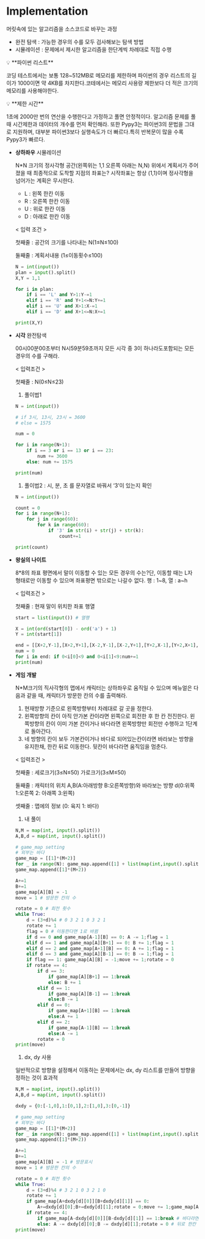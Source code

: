 # Implementation

머릿속에 있는 알고리즘을 소스코드로 바꾸는 과정

- 완전 탐색 : 가능한 경우의 수를 모두 검사해보는 탐색 방법
- 시뮬레이션 : 문제에서 제시한 알고리즘을 한단계씩 차례대로 직접 수행

<aside>
💡 **파이썬 리스트**

코딩 테스트에서는 보통 128~512MB로 메모리를 제한하며 파이썬의 경우 리스트의 길이가 1000이면 약 4KB를 차지한다.코테에서는 메모리 사용량 제한보다 더 적은 크기의 메모리를 사용해야한다.

</aside>

<aside>
💡 **제한 시간**

1초에 2000만 번의 연산을 수행한다고 가정하고 풀면 안정적이다. 알고리즘 문제를 풀 때 시간제한과 데이터의 개수를 먼저 확인해라. 또한 Pypy3는 파이썬3의 문법을 그대로 지원하며, 대부분 파이썬3보다 실행속도가 더 빠르다.특히 반복문이 많을 수록 Pypy3가 빠르다.

</aside>

- **상하좌우** 시뮬레이션
    
    N*N 크기의 정사각형 공간(왼쪽위는 1,1 오른쪽 아래는 N,N) 위에서 계획서가 주어졌을 때 최종적으로 도착할 지점의 좌표는? 시작좌표는 항상 (1,1)이며 정사각형을 넘어가는 계획은 무시한다.
    
    - L : 왼쪽 한칸 이동
    - R : 오른쪽 한칸 이동
    - U : 위로 한칸 이동
    - D : 아래로 한칸 이동
    
    < 입력 조건 >
    
    첫째줄 : 공간의 크기를 나타내는 N(1≤N≤100)
    
    둘째줄 : 계획서내용 (1≤이동횟수≤100)
    
    ```python
    N = int(input())
    plan = input().split()
    X,Y = 1,1
    
    for i in plan:
        if i == 'L' and Y>1:Y-=1
        elif i == 'R' and Y+1<=N:Y+=1
        elif i == 'U' and X>1:X-=1
        elif i == 'D' and X+1<=N:X+=1
    
    print(X,Y)
    ```
    
- **시각** 완전탐색
    
    00시00분00초부터 N시59분59초까지 모든 시각 중 3이 하나라도포함되는 모든 경우의 수를 구해라.
    
    < 입력조건 >
    
    첫째줄 : N(0≤N≤23)
    
    1. 풀이법1
    
    ```python
    N = int(input())
    
    # if 3시, 13시, 23시 = 3600
    # else = 1575
    
    num = 0
    
    for i in range(N+1):
        if i == 3 or i == 13 or i == 23:
            num += 3600
        else: num += 1575
    
    print(num)
    ```
    
    1. 풀이법2 : 시, 분, 초 를 문자열로 바꿔서 ‘3’이 있는지 확인
    
    ```python
    N = int(input())
    
    count = 0
    for i in range(N+1):
        for j in range(60):
            for k in range(60):
                if '3' in str(i) + str(j) + str(k):
                    count+=1
    
    print(count)
    ```
    
- **왕실의 나이트**
    
    8*8의 좌표 평면에서 말이 이동할 수 있는 모든 경우의 수는?단, 이동할 때는 L자 형태로만 이동할 수 있으며 좌표평면 밖으로는 나갈수 없다. 행 : 1~8, 열 : a~h
    
    < 입력조건 >
    
    첫째줄 : 현재 말이 위치한 좌표 행열
    
    ```python
    start = list(input()) # 열행
    
    X = int(ord(start[0]) - ord('a') + 1)
    Y = int(start[1])
    
    end = [[X+2,Y-1],[X+2,Y+1],[X-2,Y-1],[X-2,Y+1],[Y+2,X-1],[Y+2,X+1],[Y-2,X-1],[Y-2,X+1]]
    num = 0
    for i in end: if 0<i[0]<9 and 0<i[1]<9:num+=1
    print(num)
    ```
    
- **게임 개발**
    
    N*M크기의 직사각형의 맵에서 캐릭터는 상하좌우로 움직일 수 있으며 메뉴얼은 다음과 같을 때, 캐릭터가 방문한 칸의 수를 출력해라.
    
    1. 현재방향 기준으로 왼쪽방향부터 차례대로 갈 곳을 정한다.
    2. 왼쪽방향의 칸이 아직 안가본 칸이라면 왼쪽으로 회전한 후 한 칸 전진한다. 왼쪽방향의 칸이 이미 가본 칸이거나 바다라면 왼쪽방향만 회전만 수행하고 1단계로 돌아간다.
    3. 네 방향의 칸이 보두 가본칸이거나 바다로 되어있는칸이라면 바라보는 방향을 유지한채, 한칸 뒤로 이동한다. 뒷칸이 바다라면 움직임을 멈춘다.
    
    < 입력조건 >
    
    첫째줄 : 세로크기(3≤N≤50) 가로크기(3≤M≤50)
    
    둘째줄 : 캐릭터의 위치 A,B(A:아래방향 B:오른쪽방향)와 바라보는 방향 d(0:위쪽 1:오른쪽 2: 아래쪽 3:왼쪽)
    
    셋째줄 : 맵에의 정보 (0: 육지 1: 바다)
    
    1. 내 풀이
    
    ```python
    N,M = map(int, input().split())
    A,B,d = map(int, input().split())
    
    # game_map setting
    # 외부는 바다
    game_map = [[1]*(M+2)]
    for _ in range(N): game_map.append([1] + list(map(int,input().split())) + [1])
    game_map.append([1]*(M+2))
    
    A+=1
    B+=1
    game_map[A][B] = -1
    move = 1 # 방문한 칸의 수
    
    rotate = 0 # 회전 횟수
    while True:
        d = (3+d)%4 # 0 3 2 1 0 3 2 1
        rotate += 1
        flag = 0 # 이동한다면 1로 바뀜
        if d == 0 and game_map[A-1][B] == 0: A -= 1;flag = 1
        elif d == 1 and game_map[A][B+1] == 0: B += 1;flag = 1
        elif d == 2 and game_map[A+1][B] == 0: A += 1;flag = 1
        elif d == 3 and game_map[A][B-1] == 0: B -= 1;flag = 1
        if flag == 1: game_map[A][B] = -1;move += 1;rotate = 0
        if rotate == 4:
            if d == 3:
                if game_map[A][B+1] == 1:break
                else: B += 1
            elif d == 1:
                if game_map[A][B-1] == 1:break
                else:B -= 1
            elif d == 0:
                if game_map[A+1][B] == 1:break
                else:A += 1
            elif d == 2:
                if game_map[A-1][B] == 1:break
                else:A -= 1
            rotate = 0
    print(move)
    ```
    
    1. dx, dy 사용
    
    일반적으로 방향을 설정해서 이동하는 문제에서는 dx, dy 리스트를 만들어 방향을 정하는 것이 효과적
    
    ```python
    N,M = map(int, input().split())
    A,B,d = map(int, input().split())
    
    dxdy = {0:[-1,0],1:[0,1],2:[1,0],3:[0,-1]}
    
    # game_map setting
    # 외부는 바다
    game_map = [[1]*(M+2)]
    for _ in range(N): game_map.append([1] + list(map(int,input().split())) + [1])
    game_map.append([1]*(M+2))
    
    A+=1
    B+=1
    game_map[A][B] = -1 # 방문표시
    move = 1 # 방문한 칸의 수
    
    rotate = 0 # 회전 횟수
    while True:
        d = (3+d)%4 # 3 2 1 0 3 2 1 0
        rotate += 1
        if game_map[A+dxdy[d][0]][B+dxdy[d][1]] == 0:
            A+=dxdy[d][0];B+=dxdy[d][1];rotate = 0;move += 1;game_map[A][B] = -1
        if rotate == 4:
            if game_map[A-dxdy[d][0]][B-dxdy[d][1]] == 1:break # 바다라면,break
            else: A -= dxdy[d][0];B -= dxdy[d][1];rotate = 0 # 뒤로 한칸
    print(move)
    ```